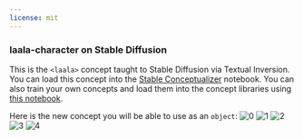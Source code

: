 ```yaml
---
license: mit
---
```

### laala-character on Stable Diffusion
This is the `<laala>` concept taught to Stable Diffusion via Textual Inversion. You can load this concept into the [Stable Conceptualizer](https://colab.research.google.com/github/huggingface/notebooks/blob/main/diffusers/stable_conceptualizer_inference.ipynb) notebook. You can also train your own concepts and load them into the concept libraries using [this notebook](https://colab.research.google.com/github/huggingface/notebooks/blob/main/diffusers/sd_textual_inversion_training.ipynb).

Here is the new concept you will be able to use as an `object`:
![<laala> 0](https://huggingface.co/sd-concepts-library/laala-character/resolve/main/concept_images/3.jpeg)
![<laala> 1](https://huggingface.co/sd-concepts-library/laala-character/resolve/main/concept_images/0.jpeg)
![<laala> 2](https://huggingface.co/sd-concepts-library/laala-character/resolve/main/concept_images/1.jpeg)
![<laala> 3](https://huggingface.co/sd-concepts-library/laala-character/resolve/main/concept_images/2.jpeg)
![<laala> 4](https://huggingface.co/sd-concepts-library/laala-character/resolve/main/concept_images/4.jpeg)

